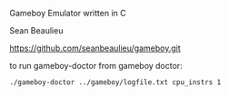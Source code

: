 Gameboy Emulator written in C

Sean Beaulieu

https://github.com/seanbeaulieu/gameboy.git

to run gameboy-doctor from gameboy doctor:

    ./gameboy-doctor ../gameboy/logfile.txt cpu_instrs 1